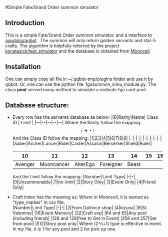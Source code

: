 #Simple Fate/Grand Order summon simulator

## Introduction
This is a simple Fate/Grand Order summon simulator, and a interface to [pandolia/qqbot](https://github.com/pandolia/qqbot) . The summon will only return golden servants and star-5 crafts. The algorithm is helpfully referred by the project [konatasick/test_simulator](https://github.com/konatasick/test_simulator) and the database is obtained from [Mooncell](https://fgo.wiki)

## Installation
One can simply copy all file in ~/.qqbot-tmp/plugins folder and use it by qqbot.
Or, one can use the python file: fgosummon_simu_module.py. The class **pool** served many method to simulate a ordinate fgo card pool.

## Database structure:
- Every row has the servants database as below:
  |ID|Rarity|Name| Class ID | Limit |
  |--|--|--|--|--|
  Where the Rarity follow the mapping:
  $$i \rightarrow \star \ \text{i} $$
  And the Class ID follow the mapping:
  |1|2|3|4|5|6|7|8|9|
  |-|-|-|-|-|-|-|-|-|
  |Saber|Archer|Lancer|Rider|Caster|Assasin|Berserker|Shield|Ruler|

  |10|11|12|13|14|15|16|17|18|
  |-|-|-|-|-|-|-|-|-|
  |Avenger|Mooncancer|AlterEgo|Foreigner|Beast|
  And the Limit follow the mapping:
  |Number|Limit Type|
  |-|-|
  |0|Unsummonable|
  |1|no-limit|
  |2|Story Only|
  |3|Event Only|
  |4|Friend Only|

- Craft index has the meaning as:
  Where in Mooncell, it is named as "type_marker" in csv file.  
  |Number|Limit Type|
  |-|-|
  |2|From DaVince shop|
  |4|kizuna|
  |9|St. Valentine|
  |16|Event Memory|
  |32|Craft exp|
  |64 and 65|Any pool (including friend)|
  |128 and 129|free to Get in Event|
  |256 and 257|Get from pool|
  |512|Story pool only|
  Where \(2^n+1\) type is effective in event.
  In my file, it is 1 for any pool and 2 for pick up one.
